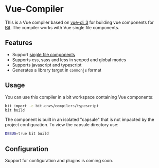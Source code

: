 # Vue-Compiler

This is a Vue compiler based on [vue-cli 3](https://cli.vuejs.org/) for building vue components for [Bit](https://github.com/teambit/bit). The compiler works with Vue single file components.  

## Features

- Support [single file components](https://vuejs.org/v2/guide/single-file-components.html)
- Supports css, sass and less in scoped and global modes
- Supports javascript and typescript
- Generates a library target in `commonjs` format

## Usage

You can use this compiler in a bit workspace containing Vue components:

```bash
bit import -c bit.envs/compilers/typescript
bit build
```

The component is built in an isolated "capsule" that is not impacted by the project configuration. To view the capsule directory use:  

```bash
DEBUG=true bit build
```

## Configuration

Support for configuration and plugins is coming soon.  

